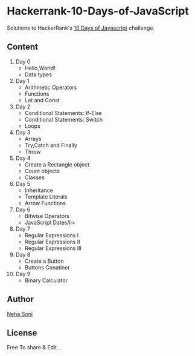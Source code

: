 # Hackerrank-10-Days-of-JavaScript

Solutions to HackerRank's <a href="https://www.hackerrank.com/domains/tutorials/10-days-of-javascript">10 Days of Javascript</a> challenge.

## Content
<ol>
  <li>Day 0
  <ul>
    <li>Hello,World!</li>
    <li>Data types</li>
  </ul>
  </li>
  
  <li>Day 1
  <ul>
    <li>Arithmetic Operators</li>
    <li>Functions</li>
    <li>Let and Const</li>
  </ul>
  </li>
  
  <li>Day 2
  <ul>
    <li>Conditional Statements: If-Else</li>
    <li>Conditional Statements: Switch</li>
    <li>Loops</li>
  </ul>
  </li>
  
  <li>Day 3
  <ul>
    <li>Arrays</li>
    <li>Try,Catch and Finally</li>
    <li>Throw</li>
  </ul>
  </li>
  
  <li>Day 4
  <ul>
    <li>Create a Rectangle object</li>
    <li>Count objects</li>
    <li>Classes</li>
  </ul>
  </li>
  
  <li>Day 5
  <ul>
    <li>Inheritance</li>
    <li>Template Literals</li>
    <li>Arrow Functions</li>
  </ul>
  </li>
  
  <li>Day 6
  <ul>
    <li>Bitwise Operators</li>
    <li>JavaScript Dates/li>
  </ul>
  </li>
  
  <li>Day 7
  <ul>
    <li>Regular Expressions I</li>
    <li>Regular Expressions II</li>
    <li>Regular Expressions III</li>
  </ul>
  </li>
  
  <li>Day 8
  <ul>
    <li>Create a Button</li>
    <li>Buttons Conatiner</li>
  </ul>
  </li>
  
  
  <li>Day 9
  <ul>
    <li>Binary Calculator</li>
  </ul>
  </li>
</ol>

## Author
[Neha Soni](https://nehasoni05.github.io/Neha-Portfolio/)

## License
Free To share & Edit .
